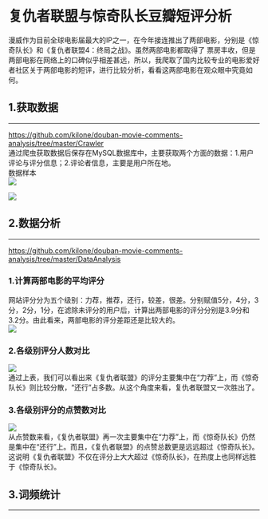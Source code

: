 复仇者联盟与惊奇队长豆瓣短评分析
====
  漫威作为目前全球电影届最大的IP之一，在今年接连推出了两部电影，分别是《惊奇队长》和《复仇者联盟4：终局之战》。虽然两部电影都取得了
票房丰收，但是两部电影在网络上的口碑似乎相差甚远，所以，我爬取了国内比较专业的电影爱好者社区关于两部电影的短评，进行比较分析，看看这两部电影在观众眼中究竟如何。<br> 
## 1.获取数据
---
  https://github.com/kilone/douban-movie-comments-analysis/tree/master/Crawler<br>
  通过爬虫获取数据后保存在MySQL数据库中，主要获取两个方面的数据：1.用户评论与评分信息；2.评论者信息，主要是用户所在地。  
  数据样本  
  ![](https://github.com/kilone/douban-movie-comments-analysis/blob/master/DataAnalysis/images/movie_comments.png)   
  
  ![](https://github.com/kilone/douban-movie-comments-analysis/blob/master/DataAnalysis/images/user_information.png)
## 2.数据分析
---
  https://github.com/kilone/douban-movie-comments-analysis/tree/master/DataAnalysis<br>
  ### 1.计算两部电影的平均评分
  网站评分分为五个级别：力荐，推荐，还行，较差，很差。分别赋值5分，4分，3分，2分，1分，在滤除未评分的用户后，计算出两部电影的评分分别是3.9分和3.2分。由此看来，两部电影的评分差距还是比较大的。<br>
  ![](https://github.com/kilone/douban-movie-comments-analysis/blob/master/DataAnalysis/images/%E5%B9%B3%E5%9D%87%E5%88%86%E5%AF%B9%E6%AF%94.png)
  ### 2.各级别评分人数对比
  ![](https://github.com/kilone/douban-movie-comments-analysis/blob/master/DataAnalysis/images/%E5%90%84%E7%BA%A7%E8%AF%84%E5%88%86%E7%82%B9%E8%B5%9E%E6%95%B0%E5%AF%B9%E6%AF%94.png)<br>
  通过上表，我们可以看出来《复仇者联盟》的评分主要集中在“力荐”上，而《惊奇队长》则比较分散，“还行”占多数。从这个角度来看，复仇者联盟又一次胜出了。<br>
  ### 3.各级别评分的点赞数对比
  ![](https://github.com/kilone/douban-movie-comments-analysis/blob/master/DataAnalysis/images/%E5%90%84%E7%BA%A7%E8%AF%84%E5%88%86%E7%82%B9%E8%B5%9E%E6%95%B0%E5%AF%B9%E6%AF%94.png)<br>
  从点赞数来看，《复仇者联盟》再一次主要集中在“力荐”上，而《惊奇队长》仍然是集中在“还行”上。而且，《复仇者联盟》的点赞总数更是远远超过《惊奇队长》。这说明《复仇者联盟》不仅在评分上大大超过《惊奇队长》，在热度上也同样远胜于《惊奇队长》。
## 3.词频统计
---

